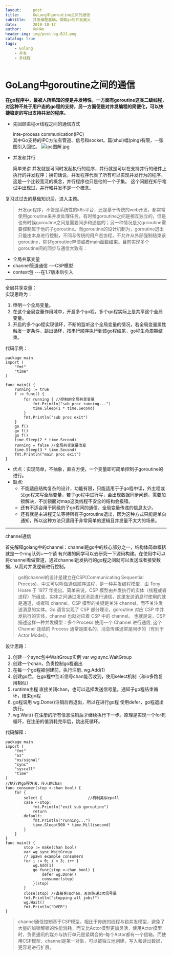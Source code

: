 ```yaml
---
layout:     post
title:      GoLang中goroutine之间的通信
subtitle:   并发编程基础，探索go的并发奥义
date:       2018-10-17
author:     XuHAo
header-img: img/post-bg-BJJ.png
catalog: true
tags:
    - Golang
    - 并发
    - 多线程
---
```

# GoLang中goroutine之间的通信


**在go程序中，最被人所熟知的便是并发特性，一方面有goroutine这类二级线程，对这种不处于用户态的go程的支持，另一方面便是对并发编程的简便化，可以快捷稳定的写出支持并发的程序。**


- 先回顾进程or线程之间的通信方式

    inte-process communication(IPC)  
    其中Go支持的IPC方法有管道、信号和socket。篇(shui)幅(ping)有限，一张图引入回忆。
     ![ipc图解.jpg](https://upload-images.jianshu.io/upload_images/7344916-0371e5cb7fddc8a1.jpg?imageMogr2/auto-orient/strip%7CimageView2/2/w/1240)

- 并发和并行

  简单来讲 并发就是可同时发起执行的程序，并行就是可以在支持并行的硬件上执行的并发程序；换句话说，并发程序代表了所有可以实现并发行为的程序，这是一个比较宽泛的概念，并行程序也只是他的一个子集。 这个问题在知乎笔试中出现过，并行和并发不是一个概念。

复习过过去的基础知识后，进入主题。

>开发go程序，不管是系统性的k8s平台，还是基于传统的web开发，都常常使用goroutine来并发处理任务，有时候goroutine之间是相互独立的，但是也有时候goroutine之间是需要同步和通信的；另一种情况是父goroutine需要控制属于他的子goroutine。而goroutine的设计机制为，goroutine退出只能由本身进行控制，不同与传统的用户态协程，不允许从外部强制结束该goroutine，除非goroutine奔溃或者main函数结束。目前实现多个goroutine间的同步与通信大致有：

- 全局共享变量
- channel管道通信  ---CSP模型
- context包        ---在1.7版本后引入


---
全局共享变量：  
实现思路为： 
1. 申明一个全局变量。
2. 在这个全局变量作用域中，开启多个go程，多个go程实际上是共享这个全局变量。
3. 开启的多个go程实现循环，不断的监听这个全局变量的情况，若全局变量属性触发一定条件，跳出循环，按串行顺序执行到该go程结尾，go程生命周期结束。

代码示例：  

    package main
    import (
	    "fmt"
	    "time"
    )

    func main() {
	    running := true
	    f := func() {
		    for running { //控制的全局共享变量
			    fmt.Println("sub proc running...")
			    time.Sleep(1 * time.Second)
		    }
    		fmt.Println("sub proc exit")
    	}
    	go f()
    	go f()
    	go f()
    	time.Sleep(2 * time.Second)
    	running = false //全局共享变量改变
    	time.Sleep(3 * time.Second)
    	fmt.Println("main proc exit")
    }

- 优点：实现简单，不抽象，直白方便，一个变量即可简单控制子goroutine的进行。
- 缺点:   
   -  不能适应结构复杂的设计，功能有限，只能适用于子go程中读，外主程或父go程来写全局变量，若子go程中进行写，会出现数据同步问题，需要加锁解决，不加锁面对map这类线程不安全的结构会报错。
   -  还有不适合用于同级的子go程间的通信，全局变量传递的信息太少。
   -  还有就是主进程无法等待所有子goroutine退出，因为这种方式只能是单向通知，所以这种方法只适用于非常简单的逻辑且并发量不太大的场景。


---
channel通信

首先解释golang中的channel：channel是go中的核心部分之一，结构体简单概括就是一个ring队列+一个锁 有兴趣的同学可以去研究一下源码构建。在使用中可以将channel看做管道，通过channel迸发执行的go程之间就可以发送或者接受数据，从而对并发逻辑进行控制。
> go的channel的设计是建立在CSP(Communicating Sequential Process)，中文可以叫做通信顺序进程，是一种并发编程模型，由 Tony Hoare 于 1977 年提出。简单来说，CSP 模型由并发执行的实体（线程或者进程）所组成，实体之间通过发送消息进行通信，这里发送消息时使用的就是通道，或者叫 channel。CSP 模型的关键是关注 channel，而不关注发送消息的实体。Go 语言实现了 CSP 部分理论，goroutine 对应 CSP 中并发执行的实体，channel 也就对应着 CSP 中的 channel。 也就是说，CSP 描述这样一种并发模型：多个Process 使用一个 Channel 进行通信, 这个 Channel 连结的 Process 通常是匿名的，消息传递通常是同步的（有别于 Actor Model）。

设计思路：
1. 创建一个sync包中WaitGroup实例 var wg sync.WaitGroup
2. 创建一个chan，负责控制go程退出
3. 在每一个go程被创建前，执行注册. wg.Add(1)
4. 创建go后，在go程中监听信号chan能否收到，使用select机制（和io多路复用相似）
5. runtime主程 直接关闭chan，也可以选择发送信号量。通知子go程结束循环，结束go程
6. go程调用 wg.Done()注销后再退出，所以在进行go程 使用defer，go程退出执行。
7. wg.Wait() 在注册的所有信息注销后才继续执行下一步。原理是实现一个for死循环，在注册的值消耗完毕后，跳出死循环。

代码解释：  

    package main
    import (
        "fmt"
        "os"
        "os/signal"
        "sync"
        "syscall"
        "time"
    )
    //执行的go程方法，传入的chan
    func consumer(stop <-chan bool) {
    	for {
    		select {                    //机制类似epoll
    		case <-stop:
    			fmt.Println("exit sub goroutine")
    			return
    		default:
    			fmt.Println("running...")
    			time.Sleep(500 * time.Millisecond)
    		}
    	}
    }
    func main() {
    		stop := make(chan bool)
            var wg sync.WaitGroup
            // Spawn example consumers
            for i := 0; i < 3; i++ {
                wg.Add(1)
                go func(stop <-chan bool) {
                    defer wg.Done()
                    consumer(stop)
                }(stop)
            }
            close(stop) //直接关闭chan，否则传递3次信号量
            fmt.Println("stopping all jobs!")
            wg.Wait()
            fmt.Println("OVER")
    }
>channel通信控制基于CSP模型，相比于传统的线程与锁并发模型，避免了大量的加锁解锁的性能消耗，而又比Actor模型更加灵活，使用Actor模型时，负责通讯的媒介与执行单元是紧耦合的–每个Actor都有一个信箱。而使用CSP模型，channel是第一对象，可以被独立地创建，写入和读出数据，更容易进行扩展。